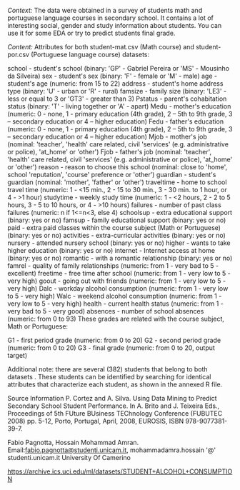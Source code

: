 *Context:*
The data were obtained in a survey of students math and portuguese language courses in secondary school. It contains a lot of interesting social, gender and study information about students. You can use it for some EDA or try to predict students final grade.

*Content:*
Attributes for both student-mat.csv (Math course) and student-por.csv (Portuguese language course) datasets:

school - student's school (binary: 'GP' - Gabriel Pereira or 'MS' - Mousinho da Silveira)
sex - student's sex (binary: 'F' - female or 'M' - male)
age - student's age (numeric: from 15 to 22)
address - student's home address type (binary: 'U' - urban or 'R' - rural)
famsize - family size (binary: 'LE3' - less or equal to 3 or 'GT3' - greater than 3)
Pstatus - parent's cohabitation status (binary: 'T' - living together or 'A' - apart)
Medu - mother's education (numeric: 0 - none, 1 - primary education (4th grade), 2 – 5th to 9th grade, 3 – secondary education or 4 – higher education)
Fedu - father's education (numeric: 0 - none, 1 - primary education (4th grade), 2 – 5th to 9th grade, 3 – secondary education or 4 – higher education)
Mjob - mother's job (nominal: 'teacher', 'health' care related, civil 'services' (e.g. administrative or police), 'at_home' or 'other')
Fjob - father's job (nominal: 'teacher', 'health' care related, civil 'services' (e.g. administrative or police), 'at_home' or 'other')
reason - reason to choose this school (nominal: close to 'home', school 'reputation', 'course' preference or 'other')
guardian - student's guardian (nominal: 'mother', 'father' or 'other')
traveltime - home to school travel time (numeric: 1 - <15 min., 2 - 15 to 30 min., 3 - 30 min. to 1 hour, or 4 - >1 hour)
studytime - weekly study time (numeric: 1 - <2 hours, 2 - 2 to 5 hours, 3 - 5 to 10 hours, or 4 - >10 hours)
failures - number of past class failures (numeric: n if 1<=n<3, else 4)
schoolsup - extra educational support (binary: yes or no)
famsup - family educational support (binary: yes or no)
paid - extra paid classes within the course subject (Math or Portuguese) (binary: yes or no)
activities - extra-curricular activities (binary: yes or no)
nursery - attended nursery school (binary: yes or no)
higher - wants to take higher education (binary: yes or no)
internet - Internet access at home (binary: yes or no)
romantic - with a romantic relationship (binary: yes or no)
famrel - quality of family relationships (numeric: from 1 - very bad to 5 - excellent)
freetime - free time after school (numeric: from 1 - very low to 5 - very high)
goout - going out with friends (numeric: from 1 - very low to 5 - very high)
Dalc - workday alcohol consumption (numeric: from 1 - very low to 5 - very high)
Walc - weekend alcohol consumption (numeric: from 1 - very low to 5 - very high)
health - current health status (numeric: from 1 - very bad to 5 - very good)
absences - number of school absences (numeric: from 0 to 93)
These grades are related with the course subject, Math or Portuguese:

G1 - first period grade (numeric: from 0 to 20)
G2 - second period grade (numeric: from 0 to 20)
G3 - final grade (numeric: from 0 to 20, output target)

Additional note: there are several (382) students that belong to both datasets .
These students can be identified by searching for identical attributes
that characterize each student, as shown in the annexed R file.

Source Information
P. Cortez and A. Silva. Using Data Mining to Predict Secondary School Student Performance. In A. Brito and J. Teixeira Eds., Proceedings of 5th FUture BUsiness TEChnology Conference (FUBUTEC 2008) pp. 5-12, Porto, Portugal, April, 2008, EUROSIS, ISBN 978-9077381-39-7.

Fabio Pagnotta, Hossain Mohammad Amran.
Email:fabio.pagnotta@studenti.unicam.it, mohammadamra.hossain '@' studenti.unicam.it
University Of Camerino

https://archive.ics.uci.edu/ml/datasets/STUDENT+ALCOHOL+CONSUMPTION